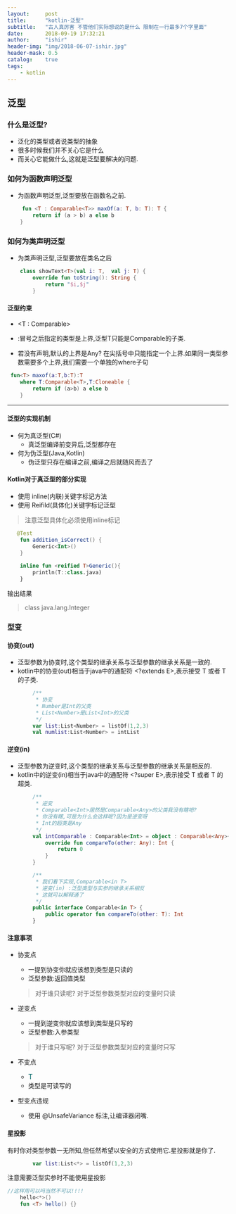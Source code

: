 ```yaml
---
layout:     post
title:      "kotlin-泛型"
subtitle:   "古人真厉害 不管他们实际想说的是什么 限制在一行最多7个字里面"
date:       2018-09-19 17:32:21
author:     "ishir"
header-img: "img/2018-06-07-ishir.jpg"
header-mask: 0.5
catalog:    true
tags:
    - kotlin
---
```

**<font size="5">  </font>**
<!--上标:º ¹ ² ³ ⁴⁵ ⁶ ⁷ ⁸ ⁹ ⁺ ⁻ ⁼ ⁽ ⁾ ⁿ ′ ½下标:₀ ₁ ₂ ₃ ₄ ₅ ₆ ₇ ₈ ₉ ₊ ₋ ₌ ₍ ₎
[<font size="2" color="#006666">包级函数</font>](#package)<p id = "package"></p>-->

## 泛型

### 什么是泛型?

* 泛化的类型或者说类型的抽象
* 很多时候我们并不关心它是什么
* 而关心它能做什么,这就是泛型要解决的问题.

### 如何为函数声明泛型

- 为函数声明泛型,泛型要放在函数名之前.
	
```kotlin
   　fun <T : Comparable<T>> maxOf(a: T, b: T): T {
        return if (a > b) a else b
    }
```


### 如何为类声明泛型

- 为类声明泛型,泛型要放在类名之后

```kotlin
	class showText<T>(val i: T,  val j: T) {
    	override fun toString(): String {
        	return "$i,$j"
    	}
```

#### 泛型约束

- \<T : Comparable<T>>

- :冒号之后指定的类型是上界,泛型T只能是Comparable<T>的子类.

- 若没有声明,默认的上界是Any? 在尖括号中只能指定一个上界.如果同一类型参数需要多个上界,我们需要一个单独的where子句

```kotlin
 fun<T> maxof(a:T,b:T):T
    where T:Comparable<T>,T:Cloneable {
        return if (a>b) a else b
    }
```

---

#### 泛型的实现机制

- 何为真泛型(C#)
	- 真泛型编译前变异后,泛型都存在
- 何为伪泛型(Java,Kotlin)
	- 伪泛型只存在编译之前,编译之后就随风而去了

#### Kotlin对于真泛型的部分实现

- 使用 inline(内联)关键字标记方法 
- 使用 Reifild(具体化)关键字标记泛型

> 注意泛型具体化必须使用inline标记

```kt
   @Test
    fun addition_isCorrect() {
        Generic<Int>()
    }
    
    inline fun <reified T>Generic(){
        println(T::class.java)
    }
```

输出结果

> class java.lang.Integer


### 型变



#### 协变(out)

* 泛型参数为协变时,这个类型的继承关系与泛型参数的继承关系是一致的.
* kotlin中的协变(out)相当于java中的通配符 <?extends E>,表示接受 T 或者 T 的子类.

```kt
   		/**
         * 协变
         * Number是Int的父类
         * List<Number>是List<Int>的父类
         */
        var list:List<Number> = listOf(1,2,3)
        val numlist:List<Number> = intList
```

#### 逆变(in)

* 泛型参数为逆变时,这个类型的继承关系与泛型参数的继承关系是相反的.
* kotlin中的逆变(in)相当于java中的通配符 <?super E>,表示接受 T 或者 T 的超类.

```kt
        /**
         * 逆变
         * Comparable<Int>居然是Comparable<Any>的父类我没有瞎吧?
         * 你没有瞎,可是为什么会这样呢?因为是逆变呀
         * Int的超类是Any
         */
        val intComparable : Comparable<Int> = object : Comparable<Any>{
            override fun compareTo(other: Any): Int {
                return 0
            }
        }

        /**
         * 我们看下实现,Comparable<in T> 
         * 逆变(in) :泛型类型与实参的继承关系相反
         * 这就可以解释通了
         */
        public interface Comparable<in T> {
            public operator fun compareTo(other: T): Int
        }
```



#### 注意事项

* 协变点 
	* 一提到协变你就应该想到类型是只读的
	* 泛型参数:返回值类型
	
	>  对于谁只读呢?	对于泛型参数类型对应的变量时只读

* 逆变点 
	* 一提到逆变你就应该想到类型是只写的
	* 泛型参数:入参类型

	>  对于谁只写呢?	对于泛型参数类型对应的变量时只写

* 不变点 
	* <font size="3" color="#006666">T</font>
	* 类型是可读写的
* 型变点违规
	* 使用 @UnsafeVariance 标注,让编译器闭嘴.
	
#### 星投影

有时你对类型参数一无所知,但任然希望以安全的方式使用它.星投影就是你了.

```kotlin
        var list:List<*> = listOf(1,2,3)

```

注意需要泛型实参时不能使用星投影

```kotlin
//这样用可以吗当然不可以!!!!
    hello<*>()
    fun <T> hello() {}
```












